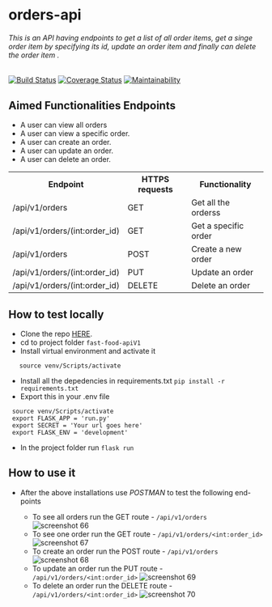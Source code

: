 # orders-api

 ###### This is an API having endpoints to get a list of all order items, get a singe order item by specifying its id, update an order item and finally can delete the order item .


[![Build Status](https://travis-ci.com/TeamoreA/fast-food-apiV1.svg?branch=fixes-160551023)](https://travis-ci.com/TeamoreA/fast-food-apiV1)
[![Coverage Status](https://coveralls.io/repos/github/TeamoreA/fast-food-apiV1/badge.svg?branch=fixes-160551023)](https://coveralls.io/github/TeamoreA/fast-food-apiV1?branch=fixes-160551023)
[![Maintainability](https://api.codeclimate.com/v1/badges/875efc35a9ff3f32e748/maintainability)](https://codeclimate.com/github/TeamoreA/fast-food-apiV1/maintainability)


## Aimed Functionalities Endpoints 
- A user can view all orders
- A user can view a specific order.
- A user can create an order.
- A user can update an order.
- A user can delete an order.


<table>
  <tr>
    <th>Endpoint</th>
    <th>HTTPS requests</th>
    <th>Functionality</th>
  </tr>
  <tr>
    <td> /api/v1/orders </td>
    <td>GET</td>
    <td>Get all the orderss</td>
  </tr>
  </tr>
  <tr>
    <td> /api/v1/orders/(int:order_id) </td>
    <td>GET</td>
    <td>Get a specific order</td>
  </tr>
  <tr>
    <td> /api/v1/orders </td>
    <td>POST</td>
    <td>Create a new order</td>
  </tr>
  <tr>
    <td> /api/v1/orders/(int:order_id) </td>
    <td>PUT</td>
    <td>Update an order</td>
  </tr>
  <tr>
    <td> /api/v1/orders/(int:order_id) </td>
    <td>DELETE</td>
    <td>Delete an order</td>
  </tr>
</table>


## How to test locally

- Clone the repo [HERE](https://github.com/TeamoreA/fast-food-apiV1).
- cd to project folder `fast-food-apiV1`
- Install virtual environment and activate it
 ```pip install virtualenv
    source venv/Scripts/activate
  ```   
- Install all the depedencies in requirements.txt
`pip install -r requirements.txt`
- Export this in your .env file
 ```
  source venv/Scripts/activate
  export FLASK_APP = 'run.py'
  export SECRET = 'Your url goes here'
  export FLASK_ENV = 'development'
```
- In the project folder run `flask run`


## How to use it

- After the above installations use *POSTMAN* to test the following end-points
    
    - To see all orders run the GET route - `/api/v1/orders`
    ![screenshot 66](https://user-images.githubusercontent.com/29709981/45215245-8a091880-b2a5-11e8-85ba-c0d8f32ef22b.png)
    - To see one order run the GET route - `/api/v1/orders/<int:order_id>`
     ![screenshot 67](https://user-images.githubusercontent.com/29709981/45215266-9b522500-b2a5-11e8-96fa-256cd04fe3db.png)
    - To create an order run the POST route - `/api/v1/orders`
    ![screenshot 68](https://user-images.githubusercontent.com/29709981/45215276-a3aa6000-b2a5-11e8-98b9-4015f78eb547.png)
    - To update an order run the PUT route - `/api/v1/orders/<int:order_id>`
    ![screenshot 69](https://user-images.githubusercontent.com/29709981/45215281-a9a04100-b2a5-11e8-9d8d-d33ffc740a8e.png)
    - To delete an order run the DELETE route - `/api/v1/orders/<int:order_id>`
    ![screenshot 70](https://user-images.githubusercontent.com/29709981/45215293-b58c0300-b2a5-11e8-9c34-ce431663f814.png)

 
